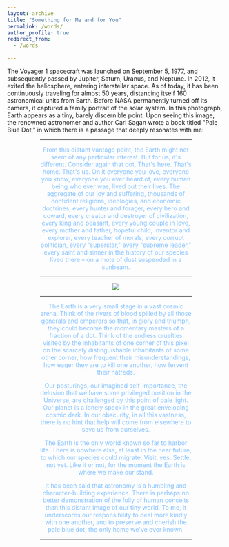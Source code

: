 ```yaml
---
layout: archive
title: "Something for Me and for You"
permalink: /words/
author_profile: true
redirect_from:
  - /words

---
```


The Voyager 1 spacecraft was launched on September 5, 1977, and subsequently passed by Jupiter, 
Saturn, Uranus, and Neptune. In 2012, it exited the heliosphere, entering interstellar space.
As of today, it has been continuously traveling for almost 50 years, distancing itself 160 astronomical units 
from Earth. Before NASA permanently turned off its camera, it captured a family portrait of the solar system. 
In this photograph, Earth appears as a tiny, barely discernible point. Upon seeing this image, the renowned astronomer
and author Carl Sagan wrote a book titled "Pale Blue Dot," in which there is a passage that deeply resonates with me:


<div style="width: 70%; margin: 0 auto; text-align: center; color: #84C1FF;"> 
<hr style="solid: #00AEAE; border-width: 3px;">
From this distant vantage point, the Earth might not seem of any particular interest. But for us, it's different. Consider again that dot. That's here. That's home. That's us. On it everyone you love, everyone you know, everyone you ever heard of, every human being who ever was, lived out their lives. The aggregate of our joy and suffering, thousands of confident religions, ideologies, and economic doctrines, every hunter and forager, every hero and coward, every creator and destroyer of civilization, every king and peasant, every young couple in love, every mother and father, hopeful child, inventor and explorer, every teacher of morals, every corrupt politician, every "superstar," every "supreme leader," every saint and sinner in the history of our species lived there – on a mote of dust suspended in a sunbeam.
<hr>
<img src="https://upload.wikimedia.org/wikipedia/commons/7/73/Pale_Blue_Dot.png"/>
<hr>
The Earth is a very small stage in a vast cosmic arena. Think of the rivers of blood spilled by all those generals and emperors so that, in glory and triumph, they could become the momentary masters of a fraction of a dot. Think of the endless cruelties visited by the inhabitants of one corner of this pixel on the scarcely distinguishable inhabitants of some other corner, how frequent their misunderstandings, how eager they are to kill one another, how fervent their hatreds.
  
Our posturings, our imagined self-importance, the delusion that we have some privileged position in the Universe, are challenged by this point of pale light. Our planet is a lonely speck in the great enveloping cosmic dark. In our obscurity, in all this vastness, there is no hint that help will come from elsewhere to save us from ourselves.

The Earth is the only world known so far to harbor life. There is nowhere else, at least in the near future, to which our species could migrate. Visit, yes. Settle, not yet. Like it or not, for the moment the Earth is where we make our stand.

It has been said that astronomy is a humbling and character-building experience. There is perhaps no better demonstration of the folly of human conceits than this distant image of our tiny world. To me, it underscores our responsibility to deal more kindly with one another, and to preserve and cherish the pale blue dot, the only home we've ever known.
<hr style="solid: #00AEAE; border-width: 3px;">
</div>
